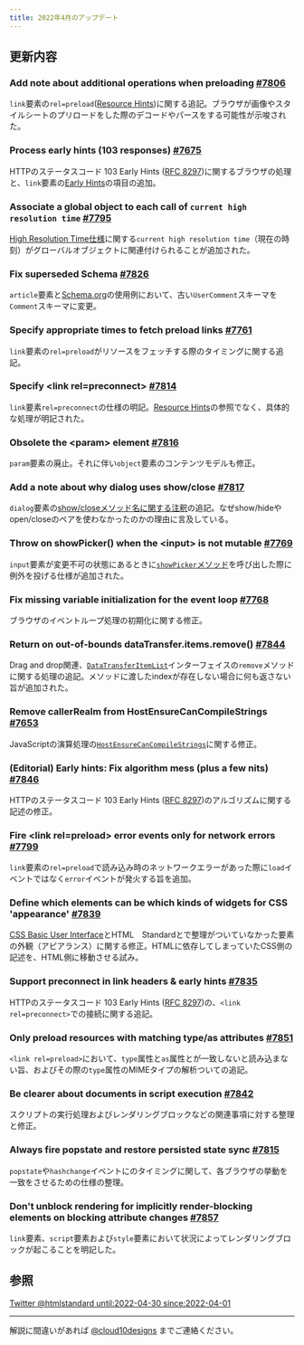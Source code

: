 ```yaml
---
title: 2022年4月のアップデート
---
```


## 更新内容

### Add note about additional operations when preloading [#7806](https://github.com/whatwg/html/pull/7806)

`link`要素の`rel=preload`([Resource Hints](https://www.w3.org/TR/resource-hints/))に関する追記。ブラウザが画像やスタイルシートのプリロードをした際のデコードやパースをする可能性が示唆された。

### Process early hints (103 responses) [#7675](https://github.com/whatwg/html/pull/7675)

HTTPのステータスコード 103 Early Hints ([RFC 8297](https://datatracker.ietf.org/doc/html/rfc8297))に関するブラウザの処理と、`link`要素の[Early Hints](https://html.spec.whatwg.org/multipage/semantics.html#early-hints)の項目の追加。

### Associate a global object to each call of `current high resolution time` [#7795](https://github.com/whatwg/html/pull/7795)

[High Resolution Time仕様](https://w3c.github.io/hr-time/)に関する`current high resolution time`（現在の時刻）がグローバルオブジェクトに関連付けられることが追加された。

### Fix superseded Schema [#7826](https://github.com/whatwg/html/pull/7826)

`article`要素と[Schema.org](https://schema.org/)の使用例において、古い`UserComment`スキーマを`Comment`スキーマに変更。

### Specify appropriate times to fetch preload links [#7761](https://github.com/whatwg/html/pull/7761)

`link`要素の`rel=preload`がリソースをフェッチする際のタイミングに関する追記。

### Specify &lt;link rel=preconnect&gt; [#7814](https://github.com/whatwg/html/pull/7814)

`link`要素`rel=preconnect`の仕様の明記。[Resource Hints](https://www.w3.org/TR/resource-hints/)の参照でなく、具体的な処理が明記された。

### Obsolete the &lt;param&gt; element [#7816](https://github.com/whatwg/html/pull/7816)

`param`要素の廃止。それに伴い`object`要素のコンテンツモデルも修正。

### Add a note about why dialog uses show/close [#7817](https://github.com/whatwg/html/pull/7817)

`dialog`要素の[show/closeメソッド名に関する注釈](https://html.spec.whatwg.org/multipage/interactive-elements.html#note-dialog-method-names)の追記。なぜshow/hideやopen/closeのペアを使わなかったのかの理由に言及している。

### Throw on showPicker() when the &lt;input&gt; is not mutable [#7769](https://github.com/whatwg/html/pull/7769)

`input`要素が変更不可の状態にあるときに[`showPicker`メソッド](https://html.spec.whatwg.org/multipage/input.html#dom-input-showpicker)を呼び出した際に例外を投げる仕様が追加された。

### Fix missing variable initialization for the event loop [#7768](https://github.com/whatwg/html/pull/7768)

ブラウザのイベントループ処理の初期化に関する修正。

### Return on out-of-bounds dataTransfer.items.remove() [#7844](https://github.com/whatwg/html/pull/7844)

Drag and drop関連、[`DataTransferItemList`](https://html.spec.whatwg.org/multipage/dnd.html#the-datatransferitemlist-interface)インターフェイスの`remove`メソッドに関する処理の追記。メソッドに渡したindexが存在しない場合に何も返さない旨が追加された。

### Remove callerRealm from HostEnsureCanCompileStrings [#7653](https://github.com/whatwg/html/pull/7653)

JavaScriptの演算処理の[`HostEnsureCanCompileStrings`](<https://html.spec.whatwg.org/multipage/webappapis.html#hostensurecancompilestrings(realm)>)に関する修正。

### (Editorial) Early hints: Fix algorithm mess (plus a few nits) [#7846](https://github.com/whatwg/html/pull/7846)

HTTPのステータスコード 103 Early Hints ([RFC 8297](https://datatracker.ietf.org/doc/html/rfc8297))のアルゴリズムに関する記述の修正。

### Fire &lt;link rel=preload&gt; error events only for network errors [#7799](https://github.com/whatwg/html/pull/7799)

`link`要素の`rel=preload`で読み込み時のネットワークエラーがあった際に`load`イベントではなく`error`イベントが発火する旨を追加。

### Define which elements can be which kinds of widgets for CSS 'appearance' [#7839](https://github.com/whatwg/html/pull/7839)

[CSS Basic User Interface](https://drafts.csswg.org/css-ui/)とHTML　Standardとで整理がついていなかった要素の外観（アピアランス）に関する修正。HTMLに依存してしまっていたCSS側の記述を、HTML側に移動させる試み。

### Support preconnect in link headers & early hints [#7835](https://github.com/whatwg/html/pull/7835)

HTTPのステータスコード 103 Early Hints ([RFC 8297](https://datatracker.ietf.org/doc/html/rfc8297))の、`<link rel=preconnect>`での接続に関する追記。

### Only preload resources with matching type/as attributes [#7851](https://github.com/whatwg/html/pull/7851)

`<link rel=preload>`において、`type`属性と`as`属性とが一致しないと読み込まない旨、およびその際の`type`属性のMIMEタイプの解析ついての追記。

### Be clearer about documents in script execution [#7842](https://github.com/whatwg/html/pull/7842)

スクリプトの実行処理およびレンダリングブロックなどの関連事項に対する整理と修正。

### Always fire popstate and restore persisted state sync [#7815](https://github.com/whatwg/html/pull/7815)

`popstate`や`hashchange`イベントにのタイミングに関して、各ブラウザの挙動を一致をさせるための仕様の整理。

### Don't unblock rendering for implicitly render-blocking elements on blocking attribute changes [#7857](https://github.com/whatwg/html/pull/7857)

`link`要素、`script`要素および`style`要素において状況によってレンダリングブロックが起こることを明記した。

## 参照

[Twitter @htmlstandard until:2022-04-30 since:2022-04-01](<https://twitter.com/search?q=(from%3Ahtmlstandard)%20until%3A2022-04-30%20since%3A2022-04-01&f=live>)

---

解説に間違いがあれば [@cloud10designs](https://twitter.com/cloud10designs) までご連絡ください。
